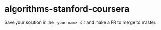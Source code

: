 # algorithms-stanford-coursera

Save your solution in the `-your-name-` dir and make a PR to merge to master.
